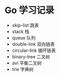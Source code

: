 # Go 学习记录

- skip-list 跳表
- stack 栈
- queue 队列
- double-link 双向链表
- circular-link 循环链表
- binary-tree 二叉树
- avl 平衡二叉树
- trie 字典树